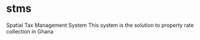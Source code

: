 # stms
Spatial Tax Management System
This system is the solution to property rate collection in Ghana
